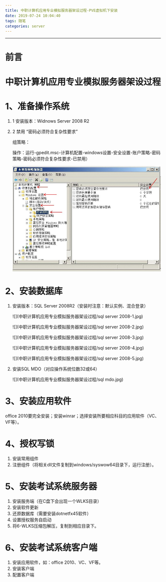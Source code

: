 ```yaml
---
title: 中职计算机应用专业模拟服务器架设过程-PVE虚拟机下安装
date: 2019-07-24 10:04:40
tags: 随笔
categories: server
---
```


------

# 前言

# 中职计算机应用专业模拟服务器架设过程

# 1、准备操作系统

1. 1 安装版本：Widnows Server 2008 R2

2. 2 禁用 “密码必须符合复杂性要求”<!--more-->

   组策略：

   操作：运行-gpedit.msc-计算机配置-windows设置-安全设置-账户策略-密码策略-密码必须符合复杂性要求-已禁用）

   ![](中职计算机应用专业模拟服务器架设过程/本地组策略编辑器.jpg)

# 2、安装数据库

1. 安装版本：SQL Server 2008R2（安装时注意：默认实例、混合登录）

   ![](中职计算机应用专业模拟服务器架设过程/sql server 2008-1.jpg)

   ![](中职计算机应用专业模拟服务器架设过程/sql server 2008-2.jpg)

   ![](中职计算机应用专业模拟服务器架设过程/sql server 2008-3.jpg)

   ![](中职计算机应用专业模拟服务器架设过程/sql server 2008-4.jpg)

   ![](中职计算机应用专业模拟服务器架设过程/sql server 2008-5.jpg)

2. 安装SQL MDO（对应操作系统位数32或64）

   ![](中职计算机应用专业模拟服务器架设过程/sql mdo.jpg)

# 3、安装应用软件

office 2010要完全安装；安装winrar；选择安装所要相应科目的应用软件（VC、VF等）。

# 4、授权写锁

1. 安装常用组件
2. 注册组件（将相关dll文件复制到windows/syswow64目录下，运行注册）。

# 5、安装考试系统服务器

1. 安装服务端（在C盘下会出现一个WLKS目录）
2. 安装软件更新
3. 还原数据库（需要安装dotnetfx45软件）
4. 设置授权服务自启动
5. 将6-WLKS压缩包解压，复制到相应目录下。

# 6、安装考试系统客户端

1. 安装应用软件，如：office 2010、VC、VF等。
2. 安装客户端
3. 配置客户端

